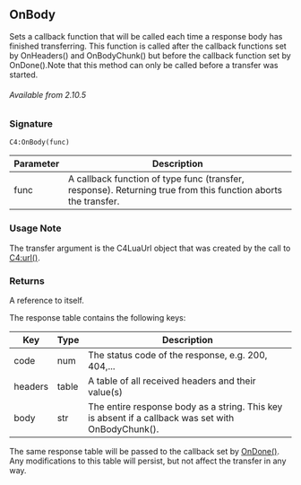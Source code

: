 ## OnBody

Sets a callback function that will be called each time a response body has finished transferring. This function is called after the callback functions set by OnHeaders() and OnBodyChunk() but before the callback function set by OnDone().Note that this method can only be called before a transfer was started. 

###### Available from 2.10.5


### Signature

`C4:OnBody(func)`


| Parameter | Description |
| --- | --- |
| func |  A callback function of type func (transfer, response). Returning true from this function aborts the transfer. |

### Usage Note

 The transfer argument is the C4LuaUrl object that was created by the call to [C4:url()][1].


### Returns

A reference to itself.

The response table contains the following keys:

| Key | Type | Description |
| --- | --- | --- |
| code | num | The status code of the response, e.g. 200, 404,... |
| headers | table | A table of all received headers and their value(s) |
| body | str | The entire response body as a string. This key is absent if a callback was set with OnBodyChunk(). |

The same response table will be passed to the callback set by [OnDone()][2].  Any modifications to this table will persist, but not affect the transfer in any way.

[1]:	https://control4.github.io/docs-driverworks-api/#url-interface
[2]:	https://control4.github.io/docs-driverworks-api/#ondone